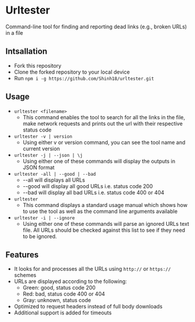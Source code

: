 # Urltester
Command-line tool for finding and reporting dead links (e.g., broken URLs) in a file

## Intsallation
* Fork this repository
* Clone the forked repository to your local device
* Run ```npm i -g https://github.com/Shinh18/urltester.git```

## Usage
* ```urltester <filename>``` 
    * This command enables the tool to search for all the links in the file, make network requests and prints out the url with their respective status code
* ```urltester -v | version ```
    * Using either v or version command, you can see the tool name and current version
* ```urltester -j | --json | \j ```
    * Using either one of these commands will display the outputs in JSON format
* ```urltester -all | --good | --bad ```
    * --all will displays all URLs
    * --good will display all good URLs i.e. status code 200
    * --bad will display all bad URLs i.e. status code 400 or 404
* ```urltester```
    * This command displays a standard usage manual which shows how to use the tool as well as the command line arguments available
* ```urltester -i | --ignore```
    * Using either one of these commands will parse an ignored URLs text file. All URLs should be checked against this list to see if they need to be ignored.

## Features
* It looks for and processes all the URLs using ```http://``` or ```https://``` schemes 
* URLs are displayed according to the following:
   * Green: good, status code 200 
   * Red: bad, status code 400 or 404
   * Gray: unknown, status code
* Optimized to request headers instead of full body downloads
* Additional support is added for timeouts




